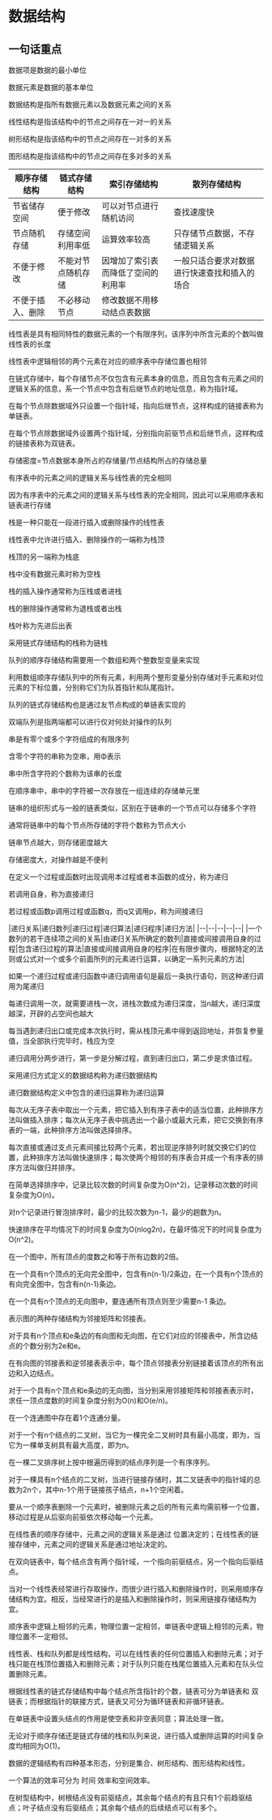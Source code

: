 # 数据结构
## 一句话重点

 数据项是数据的最小单位

数据元素是数据的基本单位

数据结构是指所有数据元素以及数据元素之间的关系

线性结构是指该结构中的节点之间存在一对一的关系

树形结构是指该结构中的节点之间存在一对多的关系

图形结构是指该结构中的节点之间存在多对多的关系


|顺序存储结构|链式存储结构|索引存储结构|散列存储结构|
|--|--|--|--|
|节省储存空间|便于修改|可以对节点进行随机访问|查找速度快|
|节点随机存储|存储空间利用率低|运算效率较高|只存储节点数据，不存储逻辑关系|
|不便于修改|不能对节点随机存储|因增加了索引表而降低了空间的利用率|一般只适合要求对数据进行快速查找和插入的场合|
|不便于插入、删除|不必移动节点|修改数据不用移动结点表数据| |

线性表是具有相同特性的数据元素的一个有限序列，该序列中所含元素的个数叫做线性表的长度

线性表中逻辑相邻的两个元素在对应的顺序表中存储位置也相邻

在链式存储中，每个存储节点不仅包含有元素本身的信息，而且包含有元素之间的逻辑关系的信息，系一个节点中包含有后继节点的地址信息，称为指针域。

在每个节点除数据域外只设置一个指针域，指向后继节点，这样构成的链接表称为单链表。

在每个节点除数据域外设置两个指针域，分别指向前驱节点和后继节点，这样构成的链接表称为双链表。

存储密度=节点数据本身所占的存储量/节点结构所占的存储总量

有序表中的元素之间的逻辑关系与线性表的完全相同

因为有序表中的元素之间的逻辑关系与线性表的完全相同，因此可以采用顺序表和链表进行存储

栈是一种只能在一段进行插入或删除操作的线性表

线性表中允许进行插入、删除操作的一端称为栈顶

栈顶的另一端称为栈底

栈中没有数据元素时称为空栈

栈的插入操作通常称为压栈或者进栈

栈的删除操作通常称为退栈或者出栈

栈叶称为先进后出表

采用链式存储结构的栈称为链栈

队列的顺序存储结构需要用一个数组和两个整数型变量来实现

利用数组顺序存储队列中的所有元素，利用两个整形变量分别存储对手元素和对位元素的下标位置，分别称它们为队首指针和队尾指针。

队列的链式存储结构也是通过友节点构成的单链表实现的

双端队列是指两端都可以进行仅对何处对操作的队列

串是有零个或多个字符组成的有限序列

含零个字符的串称为空串，用Φ表示

串中所含字符的个数称为该串的长度

在顺序串中，串中的字符被一次存放在一组连续的存储单元里

链串的组织形式与一般的链表类似，区别在于链串的一个节点可以存储多个字符

通常将链串中的每个节点所存储的字符个数称为节点大小

链串节点越大，则存储密度越大

存储密度大，对操作越是不便利

在定义一个过程或函数时出现调用本过程或者本函数的成分，称为递归

若调用自身，称为直接递归

若过程或函数p调用过程或函数q，而q又调用p，称为间接递归

|递归关系|递归数列|递归过程|递归算法|递归程序|递归方法|
|--|--|--|--|--|
|一个数列的若干连续项之间的关系|由递归关系所确定的数列|直接或间接调用自身的过程|包含递归过程的算法|直接或间接调用自身的程序|在有限步骤内，根据特定的法则或公式对一个或多个前面所列的元素进行运算，以确定一系列元素的方法|

如果一个递归过程或递归函数中递归调用语句是最后一条执行语句，则这种递归调用为尾递归

每递归调用一次，就需要进栈一次，进栈次数成为递归深度，当n越大，递归深度越深，开辟的占空间也越大

每当遇到递归出口或完成本次执行时，需从栈顶元素中得到返回地址，并恢复参量值，当全部执行完毕时，栈应为空

递归调用分两步进行，第一步是分解过程，直到递归出口，第二步是求值过程。

采用递归方式定义的数据结构称为递归数据结构

递归数据结构定义中包含的递归运算称为递归运算

每次从无序子表中取出一个元素，把它插入到有序子表中的适当位置，此种排序方法叫做插入排序；每次从无序子表中挑选出一个最小或最大元素，把它交换到有序表的一端，此种排序方法叫做选择排序。

每次直接或通过支点元素间接比较两个元素，若出现逆序排列时就交换它们的位置，此种排序方法叫做快速排序；每次使两个相邻的有序表合并成一个有序表的排序方法叫做归并排序。

在简单选择排序中，记录比较次数的时间复杂度为O(n^2)，记录移动次数的时间复杂度为O(n)。

对n个记录进行冒泡排序时，最少的比较次数为n-1，最少的趟数为n。

快速排序在平均情况下的时间复杂度为O(nlog2n)，在最坏情况下的时间复杂度为O(n^2)。

 在一个图中，所有顶点的度数之和等于所有边数的2倍。

 在一个具有n个顶点的无向完全图中，包含有n(n-1)/2条边，在一个具有n个顶点的有向完全图中，包含有n(n-1)条边。

 在一个具有n个顶点的无向图中，要连通所有顶点则至少需要n-1 条边。

 表示图的两种存储结构为邻接矩阵和邻接表。

对于具有n个顶点和e条边的有向图和无向图，在它们对应的邻接表中，所含边结点的个数分别为2e和e。

在有向图的邻接表和逆邻接表表示中，每个顶点邻接表分别链接着该顶点的所有出边和入边结点。

 对于一个具有n个顶点和e条边的无向图，当分别采用邻接矩阵和邻接表表示时，求任一顶点度数的时间复杂度分别为O(n)和O(e/n)。

 在一个连通图中存在着1个连通分量。

 对于一个有n个结点的二叉树，当它为一棵完全二叉树时具有最小高度，即为，当它为一棵单支树具有最大高度，即为n。

 在一棵二叉排序树上按中根遍历得到的结点序列是一个有序序列。

 对于一棵具有n个结点的二叉树，当进行链接存储时，其二叉链表中的指针域的总数为2n个，其中n-1个用于链接孩子结点，n+1个空闲着。

 要从一个顺序表删除一个元素时，被删除元素之后的所有元素均需前移一个位置，移动过程是从后驱向前驱依次移动每一个元素。

 在线性表的顺序存储中，元素之间的逻辑关系是通过   位置决定的；在线性表的链接存储中，元素之间的逻辑关系是通过地址决定的。

 在双向链表中，每个结点含有两个指针域，一个指向前驱结点，另一个指向后驱结点。

 当对一个线性表经常进行存取操作，而很少进行插入和删除操作时，则采用顺序存储结构为宜。相反，当经常进行的是插入和删除操作时，则采用链接存储结构为宜。

 顺序表中逻辑上相邻的元素，物理位置一定相邻，单链表中逻辑上相邻的元素，物理位置不一定相邻。

 线性表、栈和队列都是线性结构，可以在线性表的任何位置插入和删除元素；对于栈只能在栈顶位置插入和删除元素；对于队列只能在栈尾位置插入元素和在队头位置删除元素。

 根据线性表的链式存储结构中每个结点所含指针的个数，链表可分为单链表和   双链表；而根据指针的联接方式，链表又可分为循环链表和非循环链表。

 在单链表中设置头结点的作用是使空表和非空表同意；算法处理一致。

 无论对于顺序存储还是链式存储的栈和队列来说，进行插入或删除运算的时间复杂度均相同为O(1)。

 数据的逻辑结构有四种基本形态，分别是集合、树形结构、图形结构和线性。

 一个算法的效率可分为 时间 效率和空间效率。

 在树型结构中，树根结点没有前驱结点，其余每个结点的有且只有1个前趋驱结点；叶子结点没有后驱结点；其余每个结点的后续结点可以有多个。
